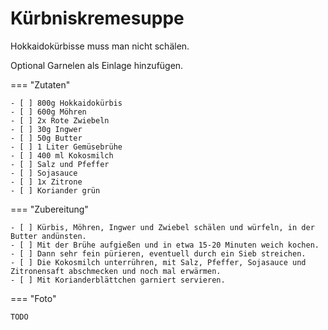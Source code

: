 # Kürbniskremesuppe

Hokkaidokürbisse muss man nicht schälen.

Optional Garnelen als Einlage hinzufügen.

=== "Zutaten"

    - [ ] 800g Hokkaidokürbis
    - [ ] 600g Möhren
    - [ ] 2x Rote Zwiebeln
    - [ ] 30g Ingwer
    - [ ] 50g Butter
    - [ ] 1 Liter Gemüsebrühe
    - [ ] 400 ml Kokosmilch
    - [ ] Salz und Pfeffer
    - [ ] Sojasauce
    - [ ] 1x Zitrone
    - [ ] Koriander grün

=== "Zubereitung"

    - [ ] Kürbis, Möhren, Ingwer und Zwiebel schälen und würfeln, in der Butter andünsten.
    - [ ] Mit der Brühe aufgießen und in etwa 15-20 Minuten weich kochen.
    - [ ] Dann sehr fein pürieren, eventuell durch ein Sieb streichen.
    - [ ] Die Kokosmilch unterrühren, mit Salz, Pfeffer, Sojasauce und Zitronensaft abschmecken und noch mal erwärmen.
    - [ ] Mit Korianderblättchen garniert servieren.

=== "Foto"

    TODO
